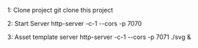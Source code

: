 1: Clone project
git clone this project

2: Start Server
http-server -c-1 --cors -p 7070

3: Asset template server
http-server -c-1 --cors -p 7071 ./svg & 